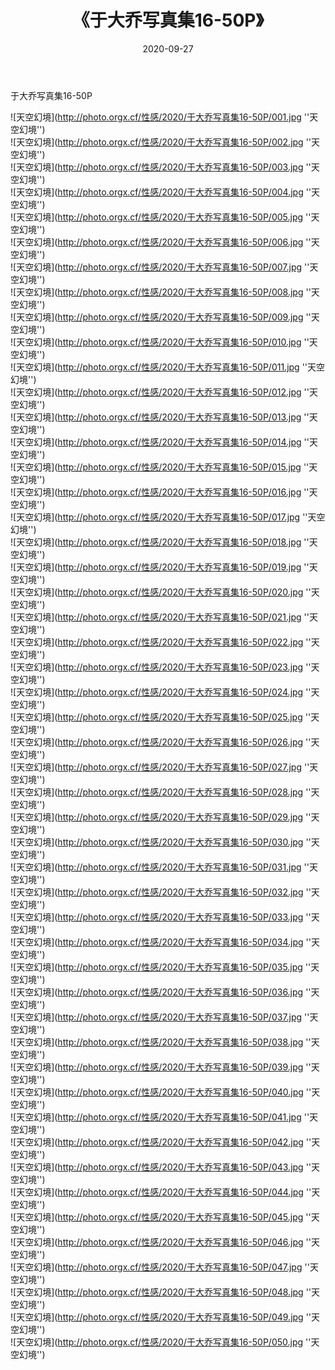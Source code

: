 ﻿---
layout: post
title:  《于大乔写真集16-50P》
date:   2020-09-27
img: http://photo.orgx.cf/性感/2020/于大乔写真集16-50P/000.jpg
tags: [美女, 性感, 泳衣]
---

于大乔写真集16-50P



![天空幻境](http://photo.orgx.cf/性感/2020/于大乔写真集16-50P/001.jpg ''天空幻境'') <br>
![天空幻境](http://photo.orgx.cf/性感/2020/于大乔写真集16-50P/002.jpg ''天空幻境'') <br>
![天空幻境](http://photo.orgx.cf/性感/2020/于大乔写真集16-50P/003.jpg ''天空幻境'') <br>
![天空幻境](http://photo.orgx.cf/性感/2020/于大乔写真集16-50P/004.jpg ''天空幻境'') <br>
![天空幻境](http://photo.orgx.cf/性感/2020/于大乔写真集16-50P/005.jpg ''天空幻境'') <br>
![天空幻境](http://photo.orgx.cf/性感/2020/于大乔写真集16-50P/006.jpg ''天空幻境'') <br>
![天空幻境](http://photo.orgx.cf/性感/2020/于大乔写真集16-50P/007.jpg ''天空幻境'') <br>
![天空幻境](http://photo.orgx.cf/性感/2020/于大乔写真集16-50P/008.jpg ''天空幻境'') <br>
![天空幻境](http://photo.orgx.cf/性感/2020/于大乔写真集16-50P/009.jpg ''天空幻境'') <br>
![天空幻境](http://photo.orgx.cf/性感/2020/于大乔写真集16-50P/010.jpg ''天空幻境'') <br>
![天空幻境](http://photo.orgx.cf/性感/2020/于大乔写真集16-50P/011.jpg ''天空幻境'') <br>
![天空幻境](http://photo.orgx.cf/性感/2020/于大乔写真集16-50P/012.jpg ''天空幻境'') <br>
![天空幻境](http://photo.orgx.cf/性感/2020/于大乔写真集16-50P/013.jpg ''天空幻境'') <br>
![天空幻境](http://photo.orgx.cf/性感/2020/于大乔写真集16-50P/014.jpg ''天空幻境'') <br>
![天空幻境](http://photo.orgx.cf/性感/2020/于大乔写真集16-50P/015.jpg ''天空幻境'') <br>
![天空幻境](http://photo.orgx.cf/性感/2020/于大乔写真集16-50P/016.jpg ''天空幻境'') <br>
![天空幻境](http://photo.orgx.cf/性感/2020/于大乔写真集16-50P/017.jpg ''天空幻境'') <br>
![天空幻境](http://photo.orgx.cf/性感/2020/于大乔写真集16-50P/018.jpg ''天空幻境'') <br>
![天空幻境](http://photo.orgx.cf/性感/2020/于大乔写真集16-50P/019.jpg ''天空幻境'') <br>
![天空幻境](http://photo.orgx.cf/性感/2020/于大乔写真集16-50P/020.jpg ''天空幻境'') <br>
![天空幻境](http://photo.orgx.cf/性感/2020/于大乔写真集16-50P/021.jpg ''天空幻境'') <br>
![天空幻境](http://photo.orgx.cf/性感/2020/于大乔写真集16-50P/022.jpg ''天空幻境'') <br>
![天空幻境](http://photo.orgx.cf/性感/2020/于大乔写真集16-50P/023.jpg ''天空幻境'') <br>
![天空幻境](http://photo.orgx.cf/性感/2020/于大乔写真集16-50P/024.jpg ''天空幻境'') <br>
![天空幻境](http://photo.orgx.cf/性感/2020/于大乔写真集16-50P/025.jpg ''天空幻境'') <br>
![天空幻境](http://photo.orgx.cf/性感/2020/于大乔写真集16-50P/026.jpg ''天空幻境'') <br>
![天空幻境](http://photo.orgx.cf/性感/2020/于大乔写真集16-50P/027.jpg ''天空幻境'') <br>
![天空幻境](http://photo.orgx.cf/性感/2020/于大乔写真集16-50P/028.jpg ''天空幻境'') <br>
![天空幻境](http://photo.orgx.cf/性感/2020/于大乔写真集16-50P/029.jpg ''天空幻境'') <br>
![天空幻境](http://photo.orgx.cf/性感/2020/于大乔写真集16-50P/030.jpg ''天空幻境'') <br>
![天空幻境](http://photo.orgx.cf/性感/2020/于大乔写真集16-50P/031.jpg ''天空幻境'') <br>
![天空幻境](http://photo.orgx.cf/性感/2020/于大乔写真集16-50P/032.jpg ''天空幻境'') <br>
![天空幻境](http://photo.orgx.cf/性感/2020/于大乔写真集16-50P/033.jpg ''天空幻境'') <br>
![天空幻境](http://photo.orgx.cf/性感/2020/于大乔写真集16-50P/034.jpg ''天空幻境'') <br>
![天空幻境](http://photo.orgx.cf/性感/2020/于大乔写真集16-50P/035.jpg ''天空幻境'') <br>
![天空幻境](http://photo.orgx.cf/性感/2020/于大乔写真集16-50P/036.jpg ''天空幻境'') <br>
![天空幻境](http://photo.orgx.cf/性感/2020/于大乔写真集16-50P/037.jpg ''天空幻境'') <br>
![天空幻境](http://photo.orgx.cf/性感/2020/于大乔写真集16-50P/038.jpg ''天空幻境'') <br>
![天空幻境](http://photo.orgx.cf/性感/2020/于大乔写真集16-50P/039.jpg ''天空幻境'') <br>
![天空幻境](http://photo.orgx.cf/性感/2020/于大乔写真集16-50P/040.jpg ''天空幻境'') <br>
![天空幻境](http://photo.orgx.cf/性感/2020/于大乔写真集16-50P/041.jpg ''天空幻境'') <br>
![天空幻境](http://photo.orgx.cf/性感/2020/于大乔写真集16-50P/042.jpg ''天空幻境'') <br>
![天空幻境](http://photo.orgx.cf/性感/2020/于大乔写真集16-50P/043.jpg ''天空幻境'') <br>
![天空幻境](http://photo.orgx.cf/性感/2020/于大乔写真集16-50P/044.jpg ''天空幻境'') <br>
![天空幻境](http://photo.orgx.cf/性感/2020/于大乔写真集16-50P/045.jpg ''天空幻境'') <br>
![天空幻境](http://photo.orgx.cf/性感/2020/于大乔写真集16-50P/046.jpg ''天空幻境'') <br>
![天空幻境](http://photo.orgx.cf/性感/2020/于大乔写真集16-50P/047.jpg ''天空幻境'') <br>
![天空幻境](http://photo.orgx.cf/性感/2020/于大乔写真集16-50P/048.jpg ''天空幻境'') <br>
![天空幻境](http://photo.orgx.cf/性感/2020/于大乔写真集16-50P/049.jpg ''天空幻境'') <br>
![天空幻境](http://photo.orgx.cf/性感/2020/于大乔写真集16-50P/050.jpg ''天空幻境'') <br>